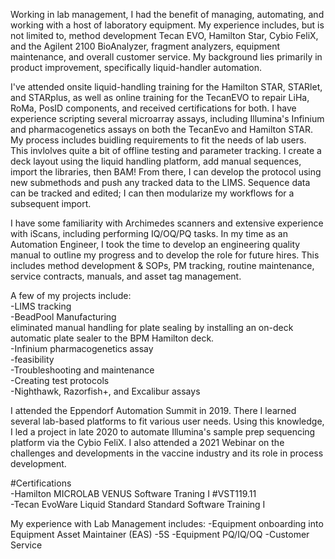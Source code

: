 
Working in lab management, I had the benefit of managing, automating, and working with a host of laboratory equipment. My experience includes, but is not limited to, method development Tecan EVO, Hamilton Star, Cybio FeliX, and the Agilent 2100 BioAnalyzer, fragment analyzers, equipment maintenance, and overall customer service. My background lies primarily in product improvement, specifically liquid-handler automation. 

I've attended onsite liquid-handling training for the Hamilton STAR, STARlet, and STARplus, as well as online training for the TecanEVO to repair LiHa, RoMa, PosID components, and received certifications for both. I have experience scripting several microarray assays, including Illumina's Infinium and pharmacogenetics assays on both the TecanEvo and Hamilton STAR. My process includes buidling requirements to fit the needs of lab users. This invlolves quite a bit of offline testing and parameter tracking. I create a deck layout using the liquid handling platform, add manual sequences, import the libraries, then BAM! From there, I can develop the protocol using new submethods and push any tracked data to the LIMS. Sequence data can be tracked and edited; I can then modularize my workflows for a subsequent import.

I have some familiarity with Archimedes scanners and extensive experience with iScans, including performing IQ/OQ/PQ tasks. In my time as an Automation Engineer, I took the time to develop an engineering quality manual to outline my progress and to develop the role for future hires. This includes method development & SOPs, PM tracking, routine maintenance, service contracts, manuals, and asset tag management.

A few of my projects include:</br>
-LIMS tracking</br>
-BeadPool Manufacturing</br>
eliminated manual handling for plate sealing by installing an on-deck automatic plate sealer to the BPM Hamilton deck.</br>
-Infinium pharmacogenetics assay</br>
  -feasibility</br>
-Troubleshooting and maintenance</br>
-Creating test protocols</br>
-Nighthawk, Razorfish+, and Excalibur assays</br>


I attended the Eppendorf Automation Summit in 2019. There I learned several lab-based platforms to fit various user needs. Using this knowledge, I led a project in late 2020 to automate Illumina's sample prep sequencing platform via the Cybio FeliX. I also attended a 2021 Webinar on the challenges and developments in the vaccine industry and its role in process development. 

#Certifications</br>
-Hamilton MICROLAB VENUS Software Traning I #VST119.11</br>
-Tecan EvoWare Liquid Standard Standard Software Training I</br>


My experience with Lab Management includes:
-Equipment onboarding into Equipment Asset Maintainer (EAS)
-5S
-Equipment PQ/IQ/OQ
-Customer Service

